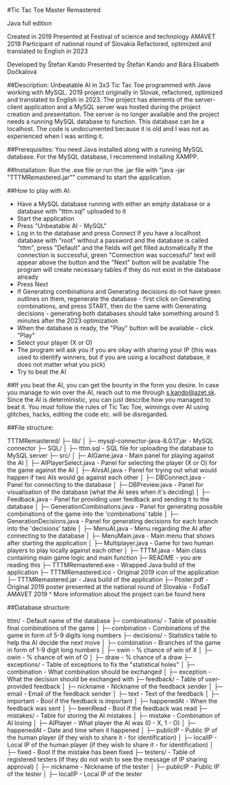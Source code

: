 #Tic Tac Toe Master Remastered

Java full edition

Created in 2019
Presented at Festival of science and technology AMAVET 2019
Participant of national round of Slovakia
Refactored, optimized and translated to English in 2023

Developed by Štefan Kando
Presented by Štefan Kando and Bára Elisabeth Dočkalová


##Description:
Unbeatable AI in 3x3 Tic Tac Toe programmed with Java working with MySQL.
2019 project originally in Slovak, refactored, optimized and translated to English in 2023.
The project has elements of the server-client application and a MySQL server was hosted
during the project creation and presentation. 
The server is no longer available and the project needs
a running MySQL database to function. This database can be a localhost.
The code is undocumented because it is old and I was not as experienced when I was writing it.


##Prerequisites:
You need Java installed along with a running MySQL database.
For the MySQL database, I recommend installing XAMPP.


##Installation:
Run the .exe file or run the .jar file with 
"java -jar "TTTMRemastered.jar"" command to start the application.


##How to play with AI:
- Have a MySQL database running
with either an empty database or a database with "tttm.sql" uploaded to it
- Start the application
- Press "Unbeatable AI - MySQL"
- Log in to the database and press Connect
If you have a localhost database with "root" without a password and the database
is called "tttm", press "Default" and the fields will get filled automatically
If the connection is successful, green "Connection was successful" text
will appear above the button and the "Next" button will be available
The program will create necessary tables if they do not exist in the database already
- Press Next
- If Generating combinations and Generating decisions do not have green outlines
on them, regenerate the database - first click on Generating combinations, and press START,
then do the same with Generating decisions - generating both databases should take
something around 5 minutes after the 2023 optimization
- When the database is ready, the "Play" button will be available - click "Play"
- Select your player (X or O)
- The program will ask you if you are okay with sharing your IP (this was used
to identify winners, but if you are using a localhost database, it does not matter what you pick)
- Try to beat the AI


##If you beat the AI, you can get the bounty in the form you desire. In case you
manage to win over the AI, reach out to me through s.kando@azet.sk.
Since the AI is deterministic, you can just describe how you managed to beat it.
You must follow the rules of Tic Tac Toe, winnings over AI using glitches, hacks,
editing the code etc. will be disregarded.



##File structure:

TTTMRemastered/
├─ lib/
│  ├─ mysql-connector-java-8.0.17.jar - MySQL connector
├─ SQL/
│  ├─ tttm.sql - SQL file for uploading the database to MySQL server
├─ src/
│  ├─ AIGame.java - Main panel for playing against the AI
│  ├─ AIPlayerSelect.java - Panel for selecting the player (X or O) for the game against the AI
│  ├─ AIvsAI.java - Panel for trying out what would happen if two AIs would go against each other
│  ├─ DBConnect.java - Panel for connecting to the database
│  ├─ DBPreview.java - Panel for visualisation of the database (what the AI sees when it's deciding)
│  ├─ Feedback.java - Panel for providing user feedback and sending it to the database
│  ├─ GenerationCombinations.java - Panel for generating possible combinations of the game into the 'combinations' table
│  ├─ GenerationDecisions.java - Panel for generating decisions for each branch into the 'decisions' table
│  ├─ MenuAI.java - Menu regarding the AI after connecting to the database
│  ├─ MenuMain.java - Main menu that shows after starting the application
│  ├─ Multiplayer.java - Game for two human players to play locally against each other
│  ├─ TTTM.java - Main class containing main game logic and main function
├─ README - you are reading this
├─ TTTMRemastered.exe - Wrapped Java build of the application
├─ TTTMRemastered.ico - Original 2019 icon of the application
├─ TTTMRemastered.jar - Java build of the application
├─ Poster.pdf - Original 2019 poster presented at the national round of Slovakia - FoSaT AMAVET 2019
		^	More information about the project can be found here


##Database structure:

tttm/ - Default name of the database
├─ combinations/ - Table of possible final combinations of the game
│  ├─ combination - Combinations of the game in form of 5-9 digits long numbers
├─ decisions/ - Statistics table to help the AI decide the next move
│  ├─ combination - Branches of the game in form of 1-9 digit long numbers
│  ├─ xwin - % chance of win of X
│  ├─ owin - % chance of win of O
│  ├─ draw - % chance of a draw
├─ exceptions/ - Table of exceptions to fix the "statistical holes"
│  ├─ combination - What combination should be exchanged
│  ├─ exception - What the decision should be exchanged with
├─ feedback/ - Table of user-provided feedback
│  ├─ nickname - Nickname of the feedback sender
│  ├─ email - Email of the feedback sender
│  ├─ text - Text of the feedback
│  ├─ important - Bool if the feedback is important
│  ├─ happenedAt - When the feedback was sent
│  ├─ beenRead - Bool if the feedback was read
├─ mistakes/ - Table for storing the AI mistakes
│  ├─ mistake - Combination of AI losing
│  ├─ AIPlayer - What player the AI was (0 - X, 1 - O)
│  ├─ happenedAt - Date and time when it happened
│  ├─ publicIP - Public IP of the human player (if they wish to share it - for identification)
│  ├─ localIP - Local IP of the human player (if they wish to share it - for identification)
│  ├─ fixed - Bool if the mistake has been fixed
├─ testers/ - Table of registered testers (if they do not wish to see the message of IP sharing approval)
│  ├─ nickname - Nickname of the tester
│  ├─ publicIP - Public IP of the tester
│  ├─ localIP - Local IP of the tester
